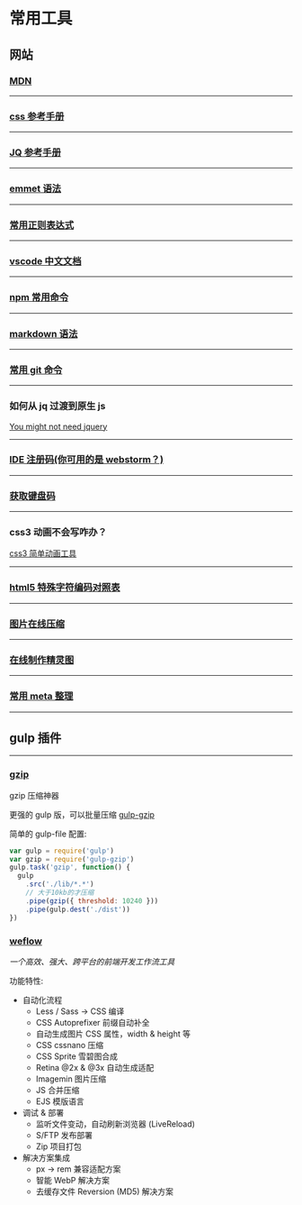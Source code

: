 # 常用工具

## 网站

### <a href="https://developer.mozilla.org/zh-CN/" target="_blank">MDN</a>

---

### <a href="http://css.doyoe.com/" target="_blank">css 参考手册</a>

---

### <a href="http://hemin.cn/jq/" target="_blank">JQ 参考手册</a>

---

### <a href="https://github.com/paddingme/Learning-HTML-CSS/issues/17" target="_blank">emmet 语法</a>

---

### <a href="http://www.cnblogs.com/zxin/archive/2013/01/26/2877765.html" target="_blank">常用正则表达式</a>

---

### <a href="https://jeasonstudio.gitbooks.io/vscode-cn-doc/content/md/%E6%89%A9%E5%B1%95/%E6%A6%82%E8%BF%B0.html" target="_blank">vscode 中文文档</a>

---

### <a href="http://www.cnblogs.com/PeunZhang/p/5553574.html" target="_blank">npm 常用命令</a>

---

### <a href="https://shd101wyy.github.io/markdown-preview-enhanced/#/zh-cn/markdown-basics" target="_blank">markdown 语法</a>

---

### <a href="http://www.ruanyifeng.com/blog/2015/12/git-cheat-sheet.html" target="_blank">常用 git 命令</a>

---

### 如何从 jq 过渡到原生 js

<a href="http://youmightnotneedjquery.com/#trigger_custom" target="_blank">You might not need jquery</a>

---

### <a href="http://idea.lanyus.com/" target="_blank">IDE 注册码(你可用的是 webstorm？)</a>

---

### <a href="http://keycode.info/" target="_blank">获取键盘码</a>

---

### css3 动画不会写咋办？

<a href="https://www.w3cways.com/css3-animation-tool" target="_blank">css3 简单动画工具</a>

---

### <a href="http://www.jb51.net/onlineread/htmlchar.htm" target="_blank">html5 特殊字符编码对照表</a>

---

### <a href="https://tinypng.com/" target="_blank">图片在线压缩</a>

---

### <a href="https://spritegen.website-performance.org/" target="_blank">在线制作精灵图</a>

---

### <a href="https://segmentfault.com/a/1190000002407912" target="_blank">常用 meta 整理</a>

---

## gulp 插件

---

### <a href="http://www.softpedia.com/get/Compression-tools/WinGZip.shtml/" target="_blank">gzip</a>

gzip 压缩神器

更强的 gulp 版，可以批量压缩
[gulp-gzip](https://www.npmjs.com/package/gulp-gzip)

简单的 gulp-file 配置:

```js
var gulp = require('gulp')
var gzip = require('gulp-gzip')
gulp.task('gzip', function() {
  gulp
    .src('./lib/*.*')
    // 大于10kb的才压缩
    .pipe(gzip({ threshold: 10240 }))
    .pipe(gulp.dest('./dist'))
})
```

### <a href="https://weflow.io/" target="_blank">weflow</a>

_一个高效、强大、跨平台的前端开发工作流工具_

功能特性:

- 自动化流程
  - Less / Sass -> CSS 编译
  - CSS Autoprefixer 前缀自动补全
  - 自动生成图片 CSS 属性，width & height 等
  - CSS cssnano 压缩
  - CSS Sprite 雪碧图合成
  - Retina @2x & @3x 自动生成适配
  - Imagemin 图片压缩
  - JS 合并压缩
  - EJS 模版语言
- 调试 & 部署
  - 监听文件变动，自动刷新浏览器 (LiveReload)
  - S/FTP 发布部署
  - Zip 项目打包
- 解决方案集成
  - px -> rem 兼容适配方案
  - 智能 WebP 解决方案
  - 去缓存文件 Reversion (MD5) 解决方案
